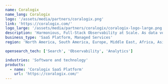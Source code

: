 ```yaml
---
name: Coralogix
name_long: Coralogix
logo: '/assets/media/partners/coralogix.png'
link: 'https://coralogix.com/'
logo_large: '/assets/media/partners/coralogix/coralogix-logo-large.png'
description: 'Harmonious, Full-Stack Observability at Scale. As data volumes continue to grow, traditional monitoring approaches can no longer ensure observability for modern systems. Coralogix uses a unique data streaming analytics pipeline – called <a href="https://coralogix.com/how-it-works/" target="_blnk">Streama©</a> – to analyze all observability data in real-time and provide long-term trend analysis without indexing.'
business_type: 'SaaS Platform, Managed Services'
region: 'North America, South America, Europe, Middle East, Africa, Asia Pacific, Australia'

opensearch_tech: ['Search', 'Observability', 'Analytics']

industries: 'Software and technology'
products:
  - name: 'Coralogix SaaS Platform'
    url: 'https://coralogix.com/'
---
```

